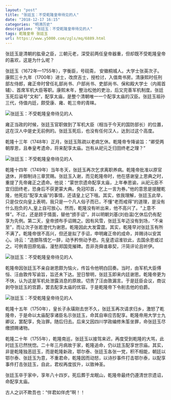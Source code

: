 ```yaml
---
layout: "post"
title: "张廷玉：不受乾隆皇帝待见的人"
date: "2018-12-17 16:15"
categories: "明清历史"
description: "张廷玉：不受乾隆皇帝待见的人"
tags: 乾隆皇帝 张廷玉
url: https://www.y5000.com/zgls/mq/6889.html
---
```






张廷玉是清朝的肱骨之臣，三朝元老，深受前两任皇帝器重，但却既不受乾隆皇帝的喜欢，这是为什么呢？

张廷玉（1672年—1755年），字衡臣，号砚斋，
安徽桐城人。大学士张英次子。康熙三十九年（1700年）进士，改庶吉士，授检讨，入值南书房。清康熙时任刑部左侍郎，雍正帝时曾任礼部尚书、户部尚书、吏部尚书、保和殿大学士（内阁首辅）、首席军机大臣等职。康熙末年，整治松弛的吏治，后又完善军机制度。张廷玉死后谥号“文和”，配享太庙，是整个清朝唯一一个配享太庙的汉臣。张廷玉祖孙三代，侍值内廷，颇受康、雍、乾三帝的青睐。

![张廷玉：不受乾隆皇帝待见的人](/uploads/allimg/161209/6-161209113I0227.JPG)

雍正当政的时候，张廷玉官职做到了军机大臣（相当于今天的国防部长）的位置，这在汉人中是史无前例的。张廷玉死后，也没有任何汉人，达到过这个高度。

乾隆十三年（1748年）正月，张廷玉陈疏以老病乞休。乾隆帝专降谕旨：”卿受两朝厚恩，且奉皇考遗命，将来配享太庙。岂有从祀元乏归田终老之理？”

![张廷玉：不受乾隆皇帝待见的人](/uploads/allimg/161209/6-161209113PHA.JPG)

乾隆十四年（1749年）当年冬天，张廷玉再次乞求离职养病。乾隆帝批准以原官退休，并御制诗三章赏赐。张廷玉入谢，而见乾隆帝时，他在感谢皇上恩典之时，重提了先帝雍正之遗命。他说：“蒙世宗遗命配享太庙，上年奉恩谕，从祀元臣不宜归田终老，恐身后不获更蒙大典。免冠叩首，乞上一言为券。”他的意思是提醒乾隆，他死后“配享太庙”的事情，还请皇上记下哦。其实，依我理解，张廷玉此举，只是仅仅向皇上表明，我只是一个凡人俗子而已，不懂“老而戒得”的道理，是没有什么抱负的人,皇上自可放心。然而，乾隆没有听出来，他不高兴了。“上意不怿”。不过，还是顾于情面，替他“颁手诏”，并以明朝刘基(刘伯温)乞休后仍有配享为先例。第二天，皇帝颁布手诏赐之。因有风雪，张廷玉年迈没有到场，“不亲至”，而让次子张若澄代为谢恩。乾隆因此大发雷霆。其实，乾隆早对张廷玉有所不满了。乾隆帝很不高兴，但还是拟了手诏，申明雍正帝的成命，并赐诗以安其心。诗云：”造膝陈情乞一辞，动予矜恻动予悲。先皇遗诏淮钦此，去国余恩或过之。可例青田原佑庙，漫愁郑国竞摧碑。吾非尧舜谁皋契，汗简评论且听伊。

![张廷玉：不受乾隆皇帝待见的人](/uploads/allimg/161209/6-161209113T2410.JPG)

乾隆帝因张廷玉不亲自谢恩颇为恼火，传旨令他明白回奏。当时，由军机大臣傅恒、汪由敦传写谕旨，旨还未下达。翌日黎明，张廷玉即来内廷谢恩。乾隆帝更为不快，认为这是军机处泄露消息的原故。切责了汪由敦漏言。于是廷臣会议，商议剥夺张廷玉的宫爵，罢去配享太庙的优容。于是乾隆帝下令削去他的伯爵。

![张廷玉：不受乾隆皇帝待见的人](/uploads/allimg/161209/6-16120911394C20.JPG)

乾隆十五年（1750年），皇长子永璜刚去世不久，张廷玉再次请求归乡，激怒了乾隆帝，于是命以太庙配享诸臣名示张廷玉，命其自审应否配享。乾隆帝用大学士九卿议，罢配享，免治罪。随后归去。后来又因四川学政编修朱筌坐罪，命张廷玉尽缴颁赐诸物。

乾隆二十年（1755年），乾隆南巡，张廷玉以接驾来迟，再度受到乾隆的大骂，此时廷玉已然恍惚。二十年三月病故于家，乾隆追命，仍以廷玉配享世宗庙。其实，非是乾隆独恶廷玉，而是乾隆新政，鄂尔泰、张廷玉各张一党，积不相能，朝廷以鄂尔泰、张廷玉为意，不重君命，乾隆因而动怒，以诗抄事件打击鄂尔泰，以配享事件打击张廷玉，自此，君权再度拔升，以致神圣。

张廷玉卒于家中，享年八十四岁。死后葬于龙眠山，乾隆帝最终仍遵清世宗遗诏，命配享太庙。

古人之训不欺吾也：“伴君如伴虎”啊！！
